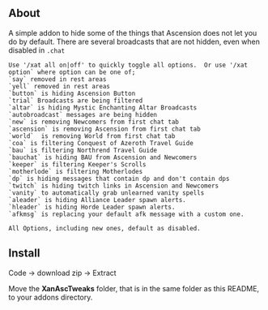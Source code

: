 ## About
A simple addon to hide some of the things that Ascension does not let you do by default.  There are several broadcasts that are not hidden, even when disabled in `.chat`

```
Use '/xat all on|off' to quickly toggle all options.  Or use '/xat option` where option can be one of;
`say` removed in rest areas
`yell` removed in rest areas
`button` is hiding Ascension Button
`trial` Broadcasts are being filtered
`altar` is hiding Mystic Enchanting Altar Broadcasts
`autobroadcast` messages are being hidden
`new` is removing Newcomers from first chat tab
`ascension` is removing Ascension from first chat tab
`world`  is removing World from first chat tab
`coa` is filtering Conquest of Azeroth Travel Guide
`bau` is filtering Northrend Travel Guide
`bauchat` is hiding BAU from Ascension and Newcomers
`keeper` is filtering Keeper's Scrolls
`motherlode` is filtering Motherlodes
`dp` is hiding messages that contain dp and don't contain dps
`twitch` is hiding twitch links in Ascension and Newcomers
`vanity` to automatically grab unlearned vanity spells
`aleader` is hiding Alliance Leader spawn alerts.
`hleader` is hiding Horde Leader spawn alerts.
`afkmsg` is replacing your default afk message with a custom one.

All Options, including new ones, default as disabled.
```

## Install
Code -> download zip -> Extract

Move the **XanAscTweaks** folder, that is in the same folder as this README, to your addons directory.

